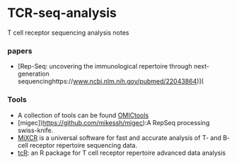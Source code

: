 # TCR-seq-analysis
T cell receptor sequencing analysis notes

### papers

* [Rep-Seq: uncovering the immunological repertoire through next-generation sequencinghttps://www.ncbi.nlm.nih.gov/pubmed/22043864)](

### Tools 
* A collection of tools can be found [OMICtools](https://omictools.com/rep-seq-category)
* [migec])https://github.com/mikessh/migec):A RepSeq processing swiss-knife.
* [MiXCR](https://github.com/milaboratory/mixcr) is a universal software for fast and accurate analysis of T- and B- cell receptor repertoire sequencing data.
* [tcR](http://imminfo.github.io/tcr/): an R package for T cell receptor repertoire advanced data analysis


